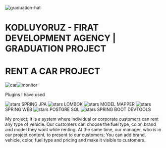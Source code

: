 ![graduation-hat](https://user-images.githubusercontent.com/73720725/201490358-3803dc8f-806b-41b1-9704-854a40ac2d6a.png)
# KODLUYORUZ - FIRAT DEVELOPMENT AGENCY | GRADUATION PROJECT

# RENT A CAR PROJECT

![car](https://user-images.githubusercontent.com/73720725/201490142-7fc67a08-cc0b-4d6d-8634-7c147a129a9b.png)![monitor](https://user-images.githubusercontent.com/73720725/201490152-4e533747-e594-4b71-83c7-f1e71e13ad0c.png)

Plugins I have used

![stars](https://user-images.githubusercontent.com/73720725/201490306-558be49d-28e0-4ba4-a7f8-24b5917241b2.png) SPRING JPA
![stars](https://user-images.githubusercontent.com/73720725/201490306-558be49d-28e0-4ba4-a7f8-24b5917241b2.png) LOMBOK
![stars](https://user-images.githubusercontent.com/73720725/201490306-558be49d-28e0-4ba4-a7f8-24b5917241b2.png) MODEL MAPPER
![stars](https://user-images.githubusercontent.com/73720725/201490306-558be49d-28e0-4ba4-a7f8-24b5917241b2.png) SPRING WEB
![stars](https://user-images.githubusercontent.com/73720725/201490306-558be49d-28e0-4ba4-a7f8-24b5917241b2.png) POSTGRE SQL
![stars](https://user-images.githubusercontent.com/73720725/201490306-558be49d-28e0-4ba4-a7f8-24b5917241b2.png) SPRING BOOT DEVTOOLS


<P> My project; It is a system where individual or corporate customers can rent any type of vehicle. Our customers can choose the fuel type, color, brand and model they want while renting. At the same time, our manager, who is in our project content, to present to our customers; You can add brand, vehicle, color, fuel type and pricing and make it visible to customers. </P>

